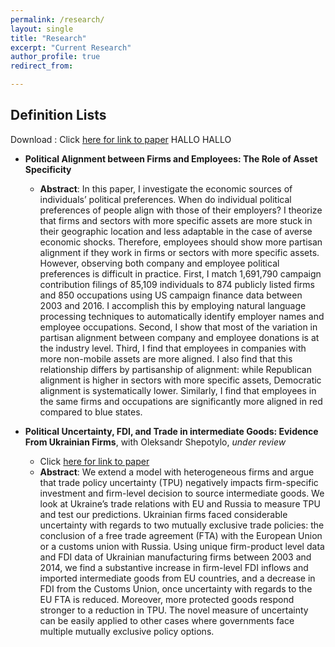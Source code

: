 ```yaml
---
permalink: /research/
layout: single
title: "Research"
excerpt: "Current Research"
author_profile: true
redirect_from: 

---
```


## Definition Lists

Download
:   Click [here for link to paper](https://papers.ssrn.com/sol3/papers.cfm?abstract_id=2983695)
HALLO HALLO


* **Political Alignment between Firms and Employees: The Role of Asset Specificity**
  * **Abstract**: In this paper, I investigate the economic sources of individuals’ political
  preferences. When do individual political preferences of people
  align with those of their employers? I theorize that firms and sectors with more specific
  assets are more stuck in their geographic location and less adaptable in the case of
  averse economic shocks. Therefore, employees should show more partisan alignment
  if they work in firms or sectors with more specific assets. However, observing both
  company and employee political preferences is difficult in practice.
  First, I match 1,691,790 campaign contribution filings of 85,109 individuals to 874
  publicly listed firms and 850 occupations using US campaign finance data between
  2003 and 2016. I accomplish this by employing natural language processing techniques
  to automatically identify employer names and employee occupations. Second,
  I show that most of the variation in partisan alignment between company
  and employee donations is at the industry level. Third, I find that employees in companies with more non-mobile assets are more
  aligned. I also find that this relationship
  differs by partisanship of alignment: while Republican alignment is higher in sectors
  with more specific assets, Democratic alignment is systematically lower. Similarly, I
  find that employees in the same firms and occupations are significantly more aligned
  in red compared to blue states.


* **Political Uncertainty, FDI, and Trade in intermediate Goods: Evidence From Ukrainian Firms**, with Oleksandr Shepotylo, _under review_
  * Click [here for link to paper](https://papers.ssrn.com/sol3/papers.cfm?abstract_id=2983695)
  * **Abstract**: We extend a model with heterogeneous firms and argue that trade policy uncertainty (TPU) 
  negatively impacts firm-specific investment and firm-level decision to source intermediate goods. 
  We look at Ukraine’s trade relations with EU and Russia to measure
  TPU and test our predictions. Ukrainian firms faced considerable uncertainty
  with regards to two mutually exclusive trade policies: the conclusion of a free trade
  agreement (FTA) with the European Union or a customs union with Russia. Using
  unique firm-product level data and FDI data of Ukrainian manufacturing firms between
  2003 and 2014, we find a substantive increase in firm-level FDI inflows and
  imported intermediate goods from EU countries, and a decrease in FDI from the Customs
  Union, once uncertainty with regards to the EU FTA is reduced. Moreover,
  more protected goods respond stronger to a reduction in TPU. The novel measure
  of uncertainty can be easily applied to other cases where governments face multiple
  mutually exclusive policy options.
 
 
 
